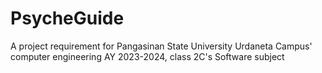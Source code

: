 # PsycheGuide
A project requirement for Pangasinan State University Urdaneta Campus' computer engineering AY 2023-2024, class 2C's Software subject

